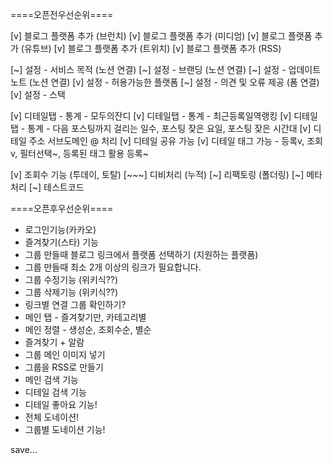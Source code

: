 ====오픈전우선순위====

[v] 블로그 플랫폼 추가 (브런치)
[v] 블로그 플랫폼 추가 (미디엄)
[v] 블로그 플랫폼 추가 (유튜브)
[v] 블로그 플랫폼 추가 (트위치)
[v] 블로그 플랫폼 추가 (RSS)

[~] 설정 - 서비스 목적 (노션 연결)
[~] 설정 - 브랜딩 (노션 연결)
[~] 설정 - 업데이트 노트 (노션 연결)
[v] 설정 - 허용가능한 플랫폼
[~] 설정 - 의견 및 오류 제공 (폼 연결)
[v] 설정 - 스택

[v] 디테일탭 - 통계 - 모두의잔디
[v] 디테일탭 - 통계 - 최근등록일역랭킹
[v] 디테일탭 - 통계 - 다음 포스팅까지 걸리는 일수, 포스팅 잦은 요일, 포스팅 잦은 시간대
[v] 디테일 주소 서브도메인 @ 처리
[v] 디테일 공유 가능
[v] 디테일 태그 가능 - 등록v, 조회v, 필터선택~, 등록된 태그 활용 등록~

[v] 조회수 기능 (투데이, 토탈)
[~~~] 디비처리 (누적)
[~] 리팩토링 (폴더링)
[~] 메타처리
[~] 테스트코드

====오픈후우선순위====

- 로그인기능(카카오)
- 즐겨찾기(스타) 기능
- 그룹 만들때 블로그 링크에서 플랫폼 선택하기 (지원하는 플랫폼)
- 그룹 만들때 최소 2개 이상의 링크가 필요합니다.
- 그룹 수정기능 (위키식??)
- 그룹 삭제기능 (위키식??)
- 링크별 연결 그룹 확인하기?
- 메인 탭 - 즐겨찾기만, 카테고리별
- 메인 정렬 - 생성순, 조회수순, 별순
- 즐겨찾기 + 알람
- 그룹 메인 이미지 넣기
- 그룹을 RSS로 만들기
- 메인 검색 기능
- 디테일 검색 기능
- 디테일 좋아요 기능!
- 전체 도네이션!
- 그룹별 도네이션 기능!

save...
